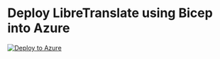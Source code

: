 # Deploy LibreTranslate using Bicep into Azure

[![Deploy to Azure](https://aka.ms/deploytoazurebutton)](https://portal.azure.com/#create/Microsoft.Template/uri/https%3A%2F%2Fraw.githubusercontent.com%2Fmhdbouk%2Flibretranslate-bicep%2Fmain%2Fmain.json)